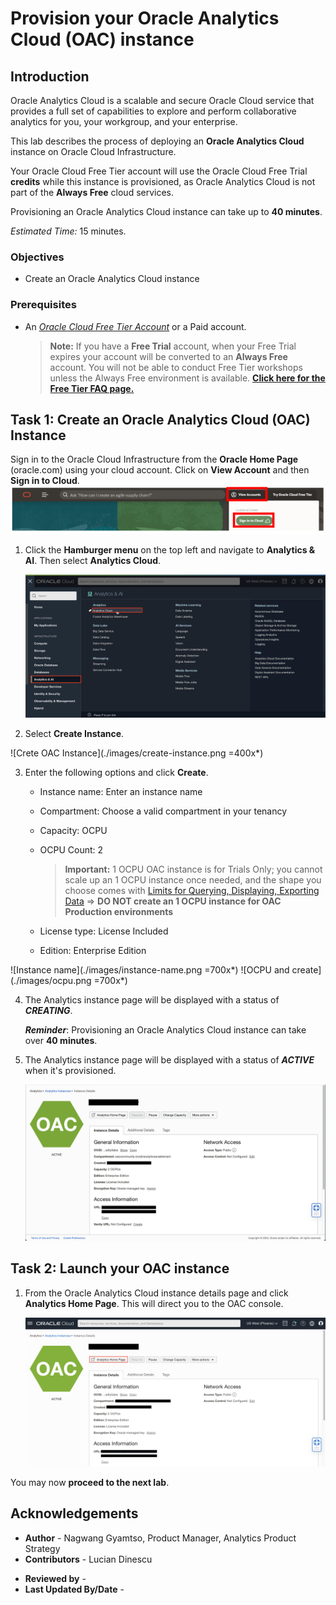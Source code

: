 # Provision your Oracle Analytics Cloud (OAC) instance

## Introduction

Oracle Analytics Cloud is a scalable and secure Oracle Cloud service that provides a full set of capabilities to explore and perform collaborative analytics for you, your workgroup, and your enterprise.

This lab describes the process of deploying an **Oracle Analytics Cloud** instance on Oracle Cloud Infrastructure.

Your Oracle Cloud Free Tier account will use the Oracle Cloud Free Trial **credits** while this instance is provisioned, as Oracle Analytics Cloud is not part of the **Always Free** cloud services.

Provisioning an Oracle Analytics Cloud instance can take up to **40 minutes**.

_Estimated Time:_ 15 minutes.

### Objectives

- Create an Oracle Analytics Cloud instance

### Prerequisites

* An [_Oracle Cloud Free Tier Account_](https://www.oracle.com/cloud/free/) or a Paid account.  

  > **Note:** If you have a **Free Trial** account, when your Free Trial expires your account will be converted to an **Always Free** account. You will not be able to conduct Free Tier workshops unless the Always Free environment is available. **[Click here for the Free Tier FAQ page.](https://www.oracle.com/cloud/free/faq.html)**

## Task 1: Create an Oracle Analytics Cloud (OAC) Instance

Sign in to the Oracle Cloud Infrastructure from the **Oracle Home Page** (oracle.com) using your cloud account. Click on **View Account** and then **Sign in to Cloud**.  
![Oracle Console SignIn](./images/lab200_1.png)

1. Click the **Hamburger menu** on the top left and navigate to **Analytics & AI**. Then select **Analytics Cloud**.

    ![Oracle Analytics Console](./images/analytics-cloud.png)

2. Select **Create Instance**.

  ![Crete OAC Instance](./images/create-instance.png =400x*)

3. Enter the following options and click **Create**.
    * Instance name: Enter an instance name
    * Compartment: Choose a valid compartment in your tenancy
    * Capacity: OCPU
    * OCPU Count: 2
      > **Important:** 1 OCPU OAC instance is for Trials Only; you cannot scale up an 1 OCPU instance once needed, and the shape you choose comes with [Limits for Querying, Displaying, Exporting Data](https://docs.oracle.com/en/cloud/paas/analytics-cloud/acsom/create-services-oracle-analytics-cloud.html#GUID-164D8568-9AE3-4A74-9F1A-0D87B78713C9) => **DO NOT create an 1 OCPU instance for OAC Production environments**

    * License type: License Included
    * Edition: Enterprise Edition

  ![Instance name](./images/instance-name.png =700x*)
  ![OCPU and create](./images/ocpu.png =700x*)

4. The Analytics instance page will be displayed with a status of ***CREATING***.

    ***Reminder***: Provisioning an Oracle Analytics Cloud instance can take over **40 minutes**.

6. The Analytics instance page will be displayed with a status of ***ACTIVE*** when it's provisioned.  

    ![OAC Instance Active](./images/oac-details.png)

## Task 2: Launch your OAC instance

1. From the Oracle Analytics Cloud instance details page and click **Analytics Home Page**. This will direct you to the OAC console.

	![OAC access](images/access-oac.png)

You may now **proceed to the next lab**.

## **Acknowledgements**

* **Author** - Nagwang Gyamtso, Product Manager, Analytics Product Strategy
* **Contributors** -  Lucian Dinescu
- **Reviewed by** -
- **Last Updated By/Date** -
